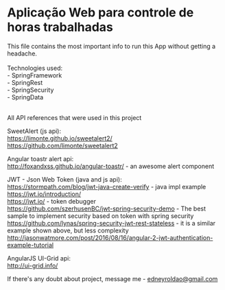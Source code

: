 # Aplicação Web para controle de horas trabalhadas

This file contains the most important info to run this App without getting a headache.<br/>
<br/>
Technologies used:<br/>
	- SpringFramework<br/>
	- SpringRest<br/>
	- SpringSecurity<br/>
	- SpringData<br/><br/>

All API references that were used in this project

SweetAlert (js api):
<br>https://limonte.github.io/sweetalert2/
<br>https://github.com/limonte/sweetalert2

Angular toastr alert api:
<br>http://foxandxss.github.io/angular-toastr/ - an awesome alert component

JWT - Json Web Token (java and js api):
<br>https://stormpath.com/blog/jwt-java-create-verify - java impl example
<br>https://jwt.io/introduction/
<br>https://jwt.io/ - token debugger
<br>https://github.com/szerhusenBC/jwt-spring-security-demo - The best sample to implement security based on token with spring security
<br>https://github.com/lynas/spring-security-jwt-rest-stateless - it is a similar example shown above, but less complexity
<br>http://jasonwatmore.com/post/2016/08/16/angular-2-jwt-authentication-example-tutorial

AngularJS UI-Grid api:
<br> http://ui-grid.info/



If there's any doubt about project, message me - edneyroldao@gmail.com